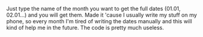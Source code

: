 Just type the name of the month you want to get the full dates (01.01, 02.01...) and you will get them.
Made it 'cause I usually write my stuff on my phone, so every month I'm tired of writing the dates manually and this will kind of help me in the future.
The code is pretty much useless.
